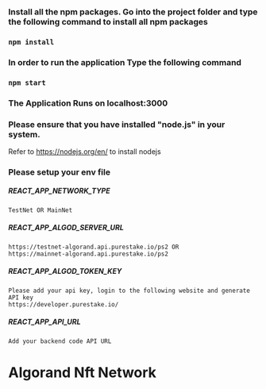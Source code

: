 
### Install all the npm packages. Go into the project folder and type the following command to install all npm packages

### `npm install`

### In order to run the application Type the following command

### `npm start`

### The Application Runs on **localhost:3000**

### Please ensure that you have installed "node.js" in your system.

Refer to https://nodejs.org/en/ to install nodejs

### Please setup your env file

##### REACT_APP_NETWORK_TYPE

    TestNet OR MainNet

##### REACT_APP_ALGOD_SERVER_URL

    https://testnet-algorand.api.purestake.io/ps2 OR
    https://mainnet-algorand.api.purestake.io/ps2

##### REACT_APP_ALGOD_TOKEN_KEY

    Please add your api key, login to the following website and generate API key
    https://developer.purestake.io/

##### REACT_APP_API_URL

    Add your backend code API URL

# Algorand Nft Network
